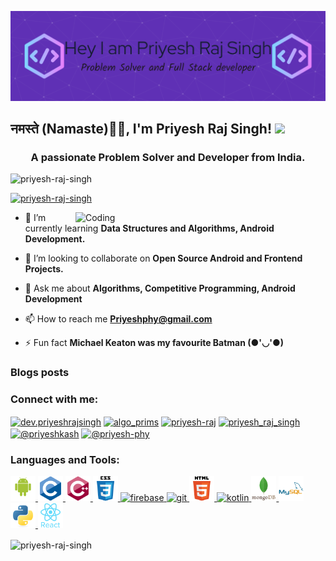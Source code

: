 <p align="left"> <a href="https://github.com/ryo-ma/github-profile-trophy"><img src="https://github.com/priyesh-raj-singh/priyesh-raj-singh/blob/main/github-header-image%20(1).png" alt="priyesh-raj-singh" /></a> </p>

<!-- <h1 align="center">Hi 👋, I'm Priyesh Raj Singh</h1>
<h3 align="center">A passionate Problem Solver and Developer from India.</h3> -->

<h2>नमस्ते (Namaste)🙏🏻, I'm Priyesh Raj Singh! <img src="https://media.giphy.com/media/12oufCB0MyZ1Go/giphy.gif" width="50"></h2>
<h3 align="center">A passionate Problem Solver and Developer from India.</h3> 

<p align="left"> <img src="https://komarev.com/ghpvc/?username=priyesh-raj-singh&label=Profile%20views&color=0e75b6&style=flat" alt="priyesh-raj-singh" /> </p>

<p align="left"> <a href="https://github.com/ryo-ma/github-profile-trophy"><img src="https://github-profile-trophy.vercel.app/?username=priyesh-raj-singh" alt="priyesh-raj-singh" /></a> </p>
<img align="right" alt="Coding" width="400" src="https://cdn.dribbble.com/users/2646423/screenshots/5507196/computer.gif">

- 🌱 I’m currently learning **Data Structures and Algorithms, Android Development.**

- 👯 I’m looking to collaborate on **Open Source Android and Frontend Projects.**

- 💬 Ask me about **Algorithms, Competitive Programming, Android Development**

- 📫 How to reach me **Priyeshphy@gmail.com**

- ⚡ Fun fact **Michael Keaton was my favourite Batman (●'◡'●)**

### Blogs posts
<!-- BLOG-POST-LIST:START -->
<!-- BLOG-POST-LIST:END -->

<h3 align="left">Connect with me:</h3>
<p align="left">
<a href="https://dev.to/priyeshrajsingh" target="pink"><img align="center" src="https://cdn.jsdelivr.net/npm/simple-icons@3.0.1/icons/dev-dot-to.svg" alt="dev.priyeshrajsingh" height="30" width="40" /></a>
<a href="https://twitter.com/algo_prims" target="blank"><img align="center" src="https://raw.githubusercontent.com/rahuldkjain/github-profile-readme-generator/master/src/images/icons/Social/twitter.svg" alt="algo_prims" height="30" width="40" /></a>
<a href="https://linkedin.com/in/priyesh-raj" target="blank"><img align="center" src="https://raw.githubusercontent.com/rahuldkjain/github-profile-readme-generator/master/src/images/icons/Social/linked-in-alt.svg" alt="priyesh-raj" height="30" width="40" /></a>
<a href="https://www.leetcode.com/_raj_singh" target="blank"><img align="center" src="https://raw.githubusercontent.com/rahuldkjain/github-profile-readme-generator/master/src/images/icons/Social/leet-code.svg" alt="priyesh_raj_singh" height="30" width="40" /></a>
<a href="https://www.hackerearth.com/@priyeshkash" target="blank"><img align="center" src="https://raw.githubusercontent.com/rahuldkjain/github-profile-readme-generator/master/src/images/icons/Social/hackerearth.svg" alt="@priyeshkash" height="30" width="40" /></a>
 <a href="https://medium.com/@priyesh-phy" target="blank"><img align="center" src="https://raw.githubusercontent.com/rahuldkjain/github-profile-readme-generator/master/src/images/icons/Social/medium.svg" alt="@priyesh-phy" height="30" width="40" /></a>
</p>

<h3 align="left">Languages and Tools:</h3>
<p align="left"> <a href="https://developer.android.com" target="_blank"> <img src="https://raw.githubusercontent.com/devicons/devicon/master/icons/android/android-original-wordmark.svg" alt="android" width="40" height="40"/> </a> <a href="https://www.cprogramming.com/" target="_blank"> <img src="https://raw.githubusercontent.com/devicons/devicon/master/icons/c/c-original.svg" alt="c" width="40" height="40"/> </a> <a href="https://www.w3schools.com/cpp/" target="_blank"> <img src="https://raw.githubusercontent.com/devicons/devicon/master/icons/cplusplus/cplusplus-original.svg" alt="cplusplus" width="40" height="40"/> </a> <a href="https://www.w3schools.com/css/" target="_blank"> <img src="https://raw.githubusercontent.com/devicons/devicon/master/icons/css3/css3-original-wordmark.svg" alt="css3" width="40" height="40"/> </a> <a href="https://firebase.google.com/" target="_blank"> <img src="https://www.vectorlogo.zone/logos/firebase/firebase-icon.svg" alt="firebase" width="40" height="40"/> </a> <a href="https://git-scm.com/" target="_blank"> <img src="https://www.vectorlogo.zone/logos/git-scm/git-scm-icon.svg" alt="git" width="40" height="40"/> </a> <a href="https://www.w3.org/html/" target="_blank"> <img src="https://raw.githubusercontent.com/devicons/devicon/master/icons/html5/html5-original-wordmark.svg" alt="html5" width="40" height="40"/> </a> <a href="https://kotlinlang.org" target="_blank"> <img src="https://www.vectorlogo.zone/logos/kotlinlang/kotlinlang-icon.svg" alt="kotlin" width="40" height="40"/> </a> <a href="https://www.mongodb.com/" target="_blank"> <img src="https://raw.githubusercontent.com/devicons/devicon/master/icons/mongodb/mongodb-original-wordmark.svg" alt="mongodb" width="40" height="40"/> </a> <a href="https://www.mysql.com/" target="_blank"> <img src="https://raw.githubusercontent.com/devicons/devicon/master/icons/mysql/mysql-original-wordmark.svg" alt="mysql" width="40" height="40"/> </a> <a href="https://www.python.org" target="_blank"> <img src="https://raw.githubusercontent.com/devicons/devicon/master/icons/python/python-original.svg" alt="python" width="40" height="40"/> </a> <a href="https://reactjs.org/" target="_blank"> <img src="https://raw.githubusercontent.com/devicons/devicon/master/icons/react/react-original-wordmark.svg" alt="react" width="40" height="40"/> </a> </p>

<p><img align="center" src="https://github-readme-stats.vercel.app/api/top-langs?username=priyesh-raj-singh&show_icons=true&locale=en&layout=compact" alt="priyesh-raj-singh" /></p>

